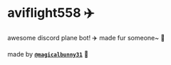 # aviflight558 ✈️

awesome discord plane bot! ✈️
made fur someone~ 🦊

made by **[`@magicalbunny31`](https://github.com/magicalbunny31 "https://github.com/magicalbunny31 🔗
magicalbunny31's github profile 🐾")** 🐾
